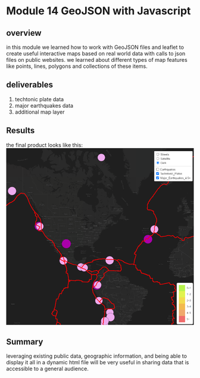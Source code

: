 # Module 14 GeoJSON with Javascript

## overview
in this module we learned how to work with GeoJSON files and leaflet to create useful interactive maps based on real world data with calls to json files on public websites. 
we learned about different types of map features like points, lines, polygons and collections of these items. 

## deliverables
1. techtonic plate data
2. major earthquakes data
3. additional map layer

## Results
the final product looks like this:
![map](resources/screen_clip.png)

## Summary
leveraging existing public data, geographic information, and being able to display it all in a dynamic html file will be very useful in sharing data that is accessible to a general audience. 